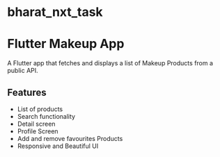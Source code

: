 # bharat_nxt_task

# Flutter Makeup App
A Flutter app that fetches and displays a list of Makeup Products from a public API.

## Features
- List of products
- Search functionality
- Detail screen
- Profile Screen
- Add and remove favourites Products
- Responsive and Beautiful UI

